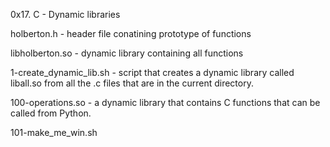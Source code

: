 0x17. C - Dynamic libraries

holberton.h - header file conatining prototype of functions

libholberton.so - dynamic library containing all functions

1-create_dynamic_lib.sh -  script that creates a dynamic library called
			liball.so from all the .c files that are in the
			current directory.


100-operations.so - a dynamic library that contains C functions that
		  can be called from Python.

101-make_me_win.sh